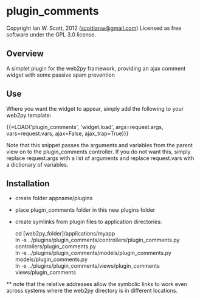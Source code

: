 # plugin_comments

Copyright Ian W. Scott, 2012 (scottianw@gmail.com) Licensed as free software under the GPL 3.0 license.

## Overview

A simplet plugin for the web2py framework, providing an ajax comment widget with some passive spam prevention

## Use

Where you want the widget to appear, simply add the following to your web2py template:

{{=LOAD('plugin_comments', 'widget.load', args=request.args, vars=request.vars, ajax=False, ajax_trap=True)}} 

Note that this snippet passes the arguments and variables from the parent view on to the plugin_comments controller. If you do not want this, simply replace request.args with a list of arguments and replace request.vars with a dictionary of variables.

## Installation

- create folder appname/plugins
- place plugin_comments folder in this new plugins folder
- create symlinks from plugin files to application directories:

    cd [web2py_folder]/applications/myapp  
    ln -s ../plugins/plugin_comments/controllers/plugin_comments.py controllers/plugin_comments.py  
    ln -s ../plugins/plugin_comments/models/plugin_comments.py models/plugin_comments.py  
    ln -s ../plugins/plugin_comments/views/plugin_comments views/plugin_comments  

** note that the relative addresses allow the symbolic links to work even across systems where the web2py directory is in different locations.